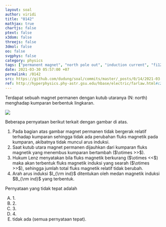 ```yaml
---
layout: soal
author: viridi
title: "0142"
mathjax: true
chartjs: false
ptext: false
x3dom: false
threejs: false
3dmol: false
oo: false
svgphys: false
category: physics
tags: ["permanent magnet", "north pole out", "induction current", "fi1202", "2020-1"]
date: 2021-03-30 05:57:00 +07
permalink: /0142
src: https://github.com/dudung/soal/commits/master/_posts/0/14/2021-03-30-magnet-north-pole-out.md
ref: http://hyperphysics.phy-astr.gsu.edu/hbase/electric/farlaw.html#c2
---
```

Terdapat sebuah magnet permanen dengan kutub utaranya (N: north) menghadap kumparan berbentuk lingkaran.

![]({{site.baseurl}}/assets/img/0/14/0142.png)

Beberapa pernyataan berikut terkait dengan gambar di atas.

<ol>
<li>Pada bagian atas gambar magnet permanen tidak bergerak relatif terhadap kumparan sehingga tidak ada perubahan fluks magnetik pada kumparan, akibatnya tidak muncul arus induksi.</li>
<li>Saat kutub utara magnet permanen dijauhkan dari kumparan fluks magnetik yang menembus kumparan bertambah ($\otimes >>$).
</li>
<li>Hukum Lenz menyatakan bila fluks magnetik berkurang ($\otimes <<$) maka akan terbentuk fluks magnetik induksi yang searah ($\otimes >>$), sehingga jumlah total fluks magnetik relatif tidak berubah.</li>
<li>Arah arus induksi $I_{\rm ind}$ ditentukan oleh medan magnetik induksi $B_{\rm ind}$ yang terbentuk.</li>
</ol>

Pernyataan yang tidak tepat adalah

<ol type="A">
<li>1.
<li>2.
<li>3.
<li>4.
<li>tidak ada (semua pernyataan tepat).
